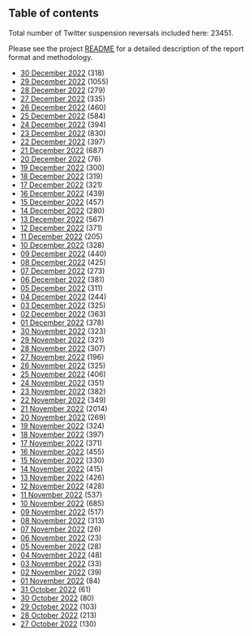 ## Table of contents
Total number of Twitter suspension reversals included here: 23451.

Please see the project [README](https://github.com/travisbrown/unsuspensions) for a detailed description of the report format and methodology.
* [30 December 2022](2022-12-30/) (318)
* [29 December 2022](2022-12-29/) (1055)
* [28 December 2022](2022-12-28/) (279)
* [27 December 2022](2022-12-27/) (335)
* [26 December 2022](2022-12-26/) (460)
* [25 December 2022](2022-12-25/) (584)
* [24 December 2022](2022-12-24/) (394)
* [23 December 2022](2022-12-23/) (830)
* [22 December 2022](2022-12-22/) (397)
* [21 December 2022](2022-12-21/) (687)
* [20 December 2022](2022-12-20/) (76)
* [19 December 2022](2022-12-19/) (300)
* [18 December 2022](2022-12-18/) (319)
* [17 December 2022](2022-12-17/) (321)
* [16 December 2022](2022-12-16/) (439)
* [15 December 2022](2022-12-15/) (457)
* [14 December 2022](2022-12-14/) (280)
* [13 December 2022](2022-12-13/) (567)
* [12 December 2022](2022-12-12/) (371)
* [11 December 2022](2022-12-11/) (205)
* [10 December 2022](2022-12-10/) (328)
* [09 December 2022](2022-12-09/) (440)
* [08 December 2022](2022-12-08/) (425)
* [07 December 2022](2022-12-07/) (273)
* [06 December 2022](2022-12-06/) (381)
* [05 December 2022](2022-12-05/) (311)
* [04 December 2022](2022-12-04/) (244)
* [03 December 2022](2022-12-03/) (325)
* [02 December 2022](2022-12-02/) (363)
* [01 December 2022](2022-12-01/) (378)
* [30 November 2022](2022-11-30/) (323)
* [29 November 2022](2022-11-29/) (321)
* [28 November 2022](2022-11-28/) (307)
* [27 November 2022](2022-11-27/) (196)
* [26 November 2022](2022-11-26/) (325)
* [25 November 2022](2022-11-25/) (406)
* [24 November 2022](2022-11-24/) (351)
* [23 November 2022](2022-11-23/) (382)
* [22 November 2022](2022-11-22/) (349)
* [21 November 2022](2022-11-21/) (2014)
* [20 November 2022](2022-11-20/) (269)
* [19 November 2022](2022-11-19/) (324)
* [18 November 2022](2022-11-18/) (397)
* [17 November 2022](2022-11-17/) (371)
* [16 November 2022](2022-11-16/) (455)
* [15 November 2022](2022-11-15/) (330)
* [14 November 2022](2022-11-14/) (415)
* [13 November 2022](2022-11-13/) (426)
* [12 November 2022](2022-11-12/) (428)
* [11 November 2022](2022-11-11/) (537)
* [10 November 2022](2022-11-10/) (685)
* [09 November 2022](2022-11-09/) (517)
* [08 November 2022](2022-11-08/) (313)
* [07 November 2022](2022-11-07/) (26)
* [06 November 2022](2022-11-06/) (23)
* [05 November 2022](2022-11-05/) (28)
* [04 November 2022](2022-11-04/) (48)
* [03 November 2022](2022-11-03/) (33)
* [02 November 2022](2022-11-02/) (39)
* [01 November 2022](2022-11-01/) (84)
* [31 October 2022](2022-10-31/) (61)
* [30 October 2022](2022-10-30/) (80)
* [29 October 2022](2022-10-29/) (103)
* [28 October 2022](2022-10-28/) (213)
* [27 October 2022](2022-10-27/) (130)
